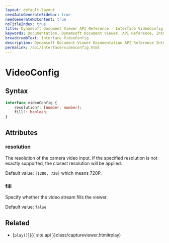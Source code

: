 ```yaml
---
layout: default-layout
needAutoGenerateSidebar: true
needGenerateH3Content: true
noTitleIndex: true
title: Dynamsoft Document Viewer API Reference - Interface VideoConfig
keywords: Documentation, Dynamsoft Document Viewer, API Reference, Interface VideoConfig
breadcrumbText: Interface VideoConfig
description: Dynamsoft Document Viewer Documentation API Reference Interface VideoConfig Page
permalink: /api/interface/videoconfig.html
---
```


# VideoConfig

## Syntax

```typescript
interface videoConfig {
    resolution?: [number, number];
    fill?: boolean; 
}
```

## Attributes

### resolution

The resolution of the camera video input. If the specified resolution is not exactly supported, the closest resolution will be applied.

Default value: `[1280, 720]` which means 720P.

### fill

Specify whether the video stream fills the viewer. 

Default value: `false`

## Related

- [`play()`]({{ site.api }}class/captureviewer.html#play)

